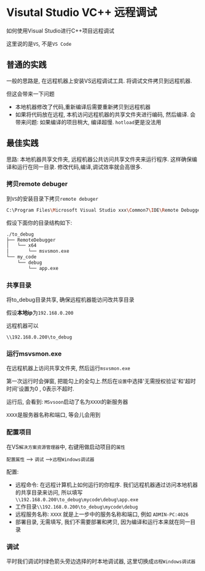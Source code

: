 # Visutal Studio VC++ 远程调试


如何使用Visual Studio进行C++项目远程调试



<!--more-->

这里说的是`VS`, 不是`VS Code`



## 普通的实践

一般的思路是, 在远程机器上安装VS远程调试工具.  将调试文件拷贝到远程机器.

但这会带来一下问题

+ 本地机器修改了代码,重新编译后需要重新拷贝到远程机器
+ 如果将代码放在远程, 本机访问远程机器的共享文件夹进行编码, 然后编译. 会带来问题: 如果编译的项目稍大, 编译超慢. `hotload`更是没法用



## 最佳实践

思路:
本地机器共享文件夹, 远程机器公共访问共享文件夹来运行程序. 这样确保编译和运行在同一目录. 修改代码,编译,调试效率就会高很多.

### 拷贝remote debuger

到`VS`的安装目录下拷贝`remote debuger`

```sh
C:\Program Files\Microsoft Visual Studio xxx\Common7\IDE\Remote Debugger
```

假设下面你的目录结构如下:

```sh
./to_debug
├── RemoteDebugger
│   └── x64
│       └── msvsmon.exe
└── my_code
    └── debug
        └── app.exe
```

### 共享目录

将to_debug目录共享, 确保远程机器能访问改共享目录

假设**本地ip**为`192.168.0.200`

远程机器可以

`\\192.168.0.200\to_debug`



### 运行msvsmon.exe

在远程机器上访问共享文件夹, 然后运行`msvsmon.exe`

第一次运行时会弹窗, 把能勾上的全勾上.然后在`设置`中选择'无需授权验证'和'超时时间'设置为0 , 0表示不超时.

运行后, 会看到: `MSvsoon`启动了名为`XXXX`的新服务器

`XXXX`是服务器名称和端口, 等会儿会用到



### 配置项目

在VS`解决方案资源管理器`中, 右键用做启动项目的`属性` 

`配置属性` --> `调试` -->`远程Windows调试器`

配置:

+ 远程命令: 在远程计算机上如何运行的你程序.  我们远程机器通过访问本地机器的共享目录来访问, 所以填写 `\\192.168.0.200\to_debug\mycode\debug\app.exe`
+ 工作目录`\\192.168.0.200\to_debug\mycode\debug`
+ 远程服务名称: `XXXX` 就是上一步中的服务名称和端口, 例如 `ADMIN-PC:4026`
+ 部署目录, 无需填写, 我们不需要部署和拷贝, 因为编译和运行本来就在同一目录



### 调试

平时我们调试时绿色箭头旁边选择的时本地调试器, 这里切换成`远程Windows调试器`




